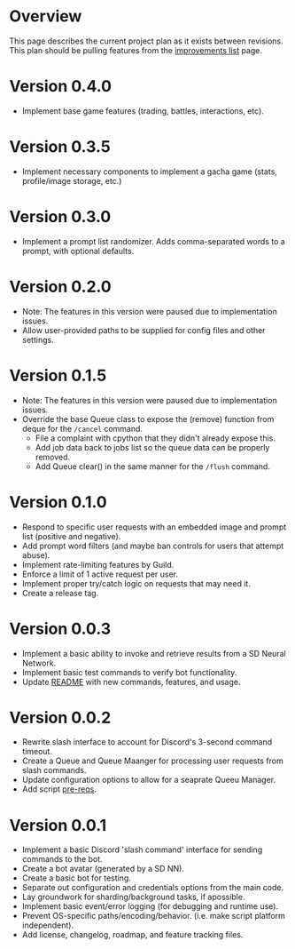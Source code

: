 # Overview
This page describes the current project plan as it exists between revisions.
This plan should be pulling features from the [improvements list](IMPROVEMENTS_LIST.md) page.

# Version 0.4.0
- Implement base game features (trading, battles, interactions, etc).

# Version 0.3.5
- Implement necessary components to implement a gacha game (stats, profile/image storage, etc.)

# Version 0.3.0
- Implement a prompt list randomizer.  Adds comma-separated words to a prompt, with optional defaults.

# Version 0.2.0
- Note: The features in this version were paused due to implementation issues.
- Allow user-provided paths to be supplied for config files and other settings.

# Version 0.1.5
- Note: The features in this version were paused due to implementation issues.
- Override the base Queue class to expose the (remove) function from deque for the `/cancel` command.
  - File a complaint with cpython that they didn't already expose this.
  - Add job data back to jobs list so the queue data can be properly removed.
  - Add Queue clear() in the same manner for the `/flush` command.

# Version 0.1.0
- Respond to specific user requests with an embedded image and prompt list (positive and negative).
- Add prompt word filters (and maybe ban controls for users that attempt abuse).
- Implement rate-limiting features by Guild.
- Enforce a limit of 1 active request per user.
- Implement proper try/catch logic on requests that may need it.
- Create a release tag.

# Version 0.0.3
- Implement a basic ability to invoke and retrieve results from a SD Neural Network.
- Implement basic test commands to verify bot functionality.
- Update [README](README.md) with new commands, features, and usage.

# Version 0.0.2
- Rewrite slash interface to account for Discord's 3-second command timeout.
- Create a Queue and Queue Maanger for processing user requests from slash commands.
- Update configuration options to allow for a seaprate Queeu Manager.
- Add script [pre-reqs](requirements.txt).

# Version 0.0.1
- Implement a basic Discord 'slash command' interface for sending commands to the bot.
- Create a bot avatar (generated by a SD NN).
- Create a basic bot for testing.
- Separate out configuration and credentials options from the main code.
- Lay groundwork for sharding/background tasks, if apossible.
- Implement basic event/error logging (for debugging and runtime use).
- Prevent OS-specific paths/encoding/behavior. (i.e. make script platform independent).
- Add license, changelog, roadmap, and feature tracking files.